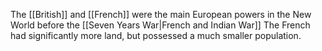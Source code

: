 The [[British]] and [[French]] were the main European powers in the New World before the [[Seven Years War|French and Indian War]]
The French had significantly more land, but possessed a much smaller population.

